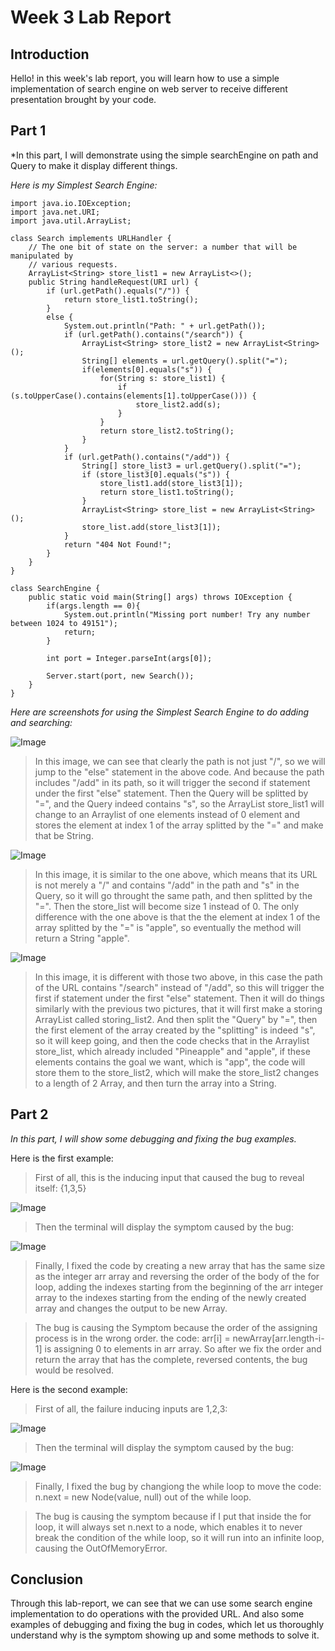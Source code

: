 # Week 3 Lab Report
## Introduction
Hello! in this week's lab report, you will learn how to use a simple implementation of search engine on web server to receive different presentation brought by your code. 
## Part 1
*In this part, I will demonstrate using the simple searchEngine on path and Query to make it display different things.

*Here is my Simplest Search Engine:*

```
import java.io.IOException;
import java.net.URI;
import java.util.ArrayList;

class Search implements URLHandler {
    // The one bit of state on the server: a number that will be manipulated by
    // various requests.
    ArrayList<String> store_list1 = new ArrayList<>();
    public String handleRequest(URI url) {
        if (url.getPath().equals("/")) {
            return store_list1.toString();
        }
        else {
            System.out.println("Path: " + url.getPath());
            if (url.getPath().contains("/search")) {
                ArrayList<String> store_list2 = new ArrayList<String>();
                String[] elements = url.getQuery().split("=");
                if(elements[0].equals("s")) {
                    for(String s: store_list1) {
                        if (s.toUpperCase().contains(elements[1].toUpperCase())) {
                            store_list2.add(s);
                        }
                    }
                    return store_list2.toString();
                }
            }
            if (url.getPath().contains("/add")) {
                String[] store_list3 = url.getQuery().split("=");
                if (store_list3[0].equals("s")) {
                    store_list1.add(store_list3[1]);
                    return store_list1.toString();
                }
                ArrayList<String> store_list = new ArrayList<String>();
                store_list.add(store_list3[1]);
            }
            return "404 Not Found!";
        }
    }
}

class SearchEngine {
    public static void main(String[] args) throws IOException {
        if(args.length == 0){
            System.out.println("Missing port number! Try any number between 1024 to 49151");
            return;
        }

        int port = Integer.parseInt(args[0]);

        Server.start(port, new Search());
    }
}
```
*Here are screenshots for using the Simplest Search Engine to do adding and searching:*

![Image](Pineapple.png)

> In this image, we can see that clearly the path is not just "/", so we will jump to the "else" statement in the above code. And because the path includes "/add" in its path, so it will trigger the second if statement under the first "else" statement. Then the Query will be splitted by "=", and the Query indeed contains "s", so the ArrayList store_list1 will change to an Arraylist of one elements instead of 0 element and stores the element at index 1 of the array splitted by the "=" and make that be String.

![Image](apple.png)

> In this image, it is similar to the one above, which means that its URL is not merely a "/" and contains "/add" in the path and "s" in the Query, so it will go throught the same path, and then splitted by the "=". Then the store_list will become size 1 instead of 0. The only difference with the one above is that the the element at index 1 of the array splitted by the "=" is "apple", so eventually the method will return a String "apple".

![Image](Query.png)

> In this image, it is different with those two above, in this case the path of the URL contains "/search" instead of "/add", so this will trigger the first if statement under the first "else" statement. Then it will do things similarly with the previous two pictures, that it will first make a storing ArrayList called storing_list2. And then split the "Query" by "=", then the first element of the array created by the "splitting" is indeed "s", so it will keep going, and then the code checks that in the Arraylist store_list, which already included "Pineapple" and "apple", if these elements contains the goal we want, which is "app", the code will store them to the store_list2, which will make the store_list2 changes to a length of 2 Array, and then turn the array into a  String.

## Part 2
*In this part, I will show some debugging and fixing the bug examples.*

Here is the first example:

> First of all, this is the inducing input that caused the bug to reveal itself: {1,3,5}

![Image](Array%20Inputs.png)

> Then the terminal will display the symptom caused by the bug:

![Image](Array%20Symptom.png)

> Finally, I fixed the code by creating a new array that has the same size as the integer arr array and reversing the order of the body of the for loop, adding the indexes starting from the beginning of the arr integer array to the indexes starting from the ending of the newly created array and changes the output to be new Array.

> The bug is causing the Symptom because the order of the assigning process is in the wrong order. the code: arr[i] = newArray[arr.length-i-1] is assigning 0 to elements in arr array. So after we fix the order and return the array that has the complete, reversed contents, the bug would be resolved. 

Here is the second example:
> First of all, the failure inducing inputs are 1,2,3:

![Image](Linked%20List%20Inputs.png)

> Then the terminal will display the symptom caused by the bug:

![Image](Linked%20List%20Symptom.png)

> Finally, I fixed the bug by changiong the while loop to move the code: n.next = new Node(value, null) out of the while loop.

> The bug is causing the symptom because if I put that inside the for loop, it will always set n.next to a node, which enables it to never break the condition of the while loop, so it will run into an infinite loop, causing the OutOfMemoryError.

## Conclusion
Through this lab-report, we can see that we can use some search engine implementation to do operations with the provided URL. And also some examples of debugging and fixing the bug in codes, which let us thoroughly understand why is the symptom showing up and some methods to solve it. 
